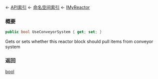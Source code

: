 ← [API索引](Api-Index) ← [命名空间索引](Namespace-Index) ← [IMyReactor](Sandbox.ModAPI.Ingame.IMyReactor)

### 概要

```csharp
public bool UseConveyorSystem { get; set; }
```

Gets or sets whether this reactor block should pull items from conveyor system

### 返回

[bool](https://docs.microsoft.com/en-us/dotnet/api/System.Boolean?view=netframework-4.6)

